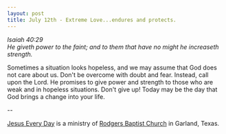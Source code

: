 ```yaml
---
layout: post
title: July 12th - Extreme Love...endures and protects.
---
```


_Isaiah 40:29  
He giveth power to the faint; and to them that have no might he
increaseth strength._

Sometimes a situation looks hopeless, and we may assume that God
does not care about us. Don't be overcome with doubt and fear.
Instead, call upon the Lord. He promises to give power and strength
to those who are weak and in hopeless situations. Don't give up!
Today may be the day that God brings a change into your life.

 --

<a href=http://jesuseveryday.net>Jesus Every Day</a> is a ministry of <a href=http://rodgersbaptist.net>Rodgers Baptist Church</a> in Garland, Texas.
